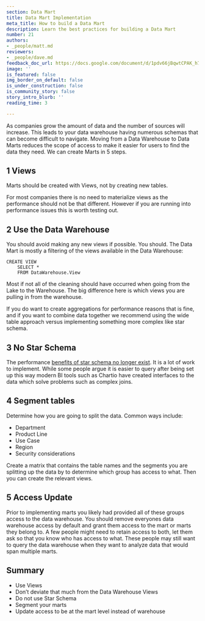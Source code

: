 ```yaml
---
section: Data Mart
title: Data Mart Implementation
meta_title: How to build a Data Mart
description: Learn the best practices for building a Data Mart
number: 21
authors:
- _people/matt.md
reviewers:
- _people/dave.md
feedback_doc_url: https://docs.google.com/document/d/1pdv66jBqwtCPAK_h7Q7h2Z5YKtPg-c9HU1_2yxn_txg/edit?usp=sharing
image: ''
is_featured: false
img_border_on_default: false
is_under_construction: false
is_community_story: false
story_intro_blurb: ''
reading_time: 3

---
```

As companies grow the amount of data and the number of sources will increase. This leads to your data warehouse having numerous schemas that can become difficult to navigate. Moving from a Data Warehouse to Data Marts reduces the scope of access to make it easier for users to find the data they need. We can create Marts in 5 steps.

## 1 Views

Marts should be created with Views, not by creating new tables.

For most companies there is no need to materialize views as the performance should not be that different. However if you are running into performance issues this is worth testing out.

## 2 Use the Data Warehouse

You should avoid making any new views if possible. You should. The Data Mart is mostly a filtering of the views available in the Data Warehouse:

    CREATE VIEW 
    	SELECT * 
        FROM DataWarehouse.View

Most if not all of the cleaning should have occurred when going from the Lake to the Warehouse. The big difference here is which views you are pulling in from the warehouse.

If you do want to create aggregations for performance reasons that is fine, and if you want to combine data together we recommend using the wide table approach versus implementing something more complex like star schema.

## 3 No Star Schema

The performance [benefits of star schema no longer exist](https://fivetran.com/blog/obt-star-schema). It is a lot of work to implement. While some people argue it is easier to query after being set up this way modern BI tools such as Chartio have created interfaces to the data which solve problems such as complex joins.

## 4 Segment tables

Determine how you are going to split the data. Common ways include:

* Department
* Product Line
* Use Case
* Region
* Security considerations

Create a matrix that contains the table names and the segments you are splitting up the data by to determine which group has access to what. Then you can create the relevant views.

## 5 Access Update

Prior to implementing marts you likely had provided all of these groups access to the data warehouse. You should remove everyones data warehouse access by default and grant them access to the mart or marts they belong to. A few people might need to retain access to both, let them ask so that you know who has access to what. These people may still want to query the data warehouse when they want to analyze data that would span multiple marts.

## Summary

* Use Views
* Don’t deviate that much from the Data Warehouse Views
* Do not use Star Schema
* Segment your marts
* Update access to be at the mart level instead of warehouse
